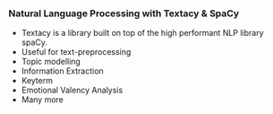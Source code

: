 ### Natural Language Processing with Textacy & SpaCy
- Textacy is a library built on top of the high performant NLP library spaCy.
- Useful for text-preprocessing 
- Topic modelling
- Information Extraction
- Keyterm
- Emotional Valency Analysis
- Many more
